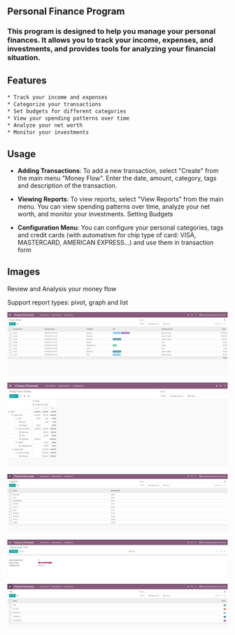 
Personal Finance Program
----------------

### This program is designed to help you manage your personal finances. It allows you to track your income, expenses, and investments, and provides tools for analyzing your financial situation.

Features
----------------

    
    * Track your income and expenses
    * Categorize your transactions
    * Set budgets for different categories
    * View your spending patterns over time
    * Analyze your net worth
    * Monitor your investments


Usage
----------------
* **Adding Transactions**: 
To add a new transaction, select "Create" from the main menu "Money Flow". Enter the date, amount, category, tags and description of the transaction.

* **Viewing Reports**:
To view reports, select "View Reports" from the main menu. You can view spending patterns over time, analyze your net worth, and monitor your investments.
Setting Budgets

* **Configuration Menu**: You can configure your personal categories, tags and credit cards (with automatism for chip type of card: VISA, MASTERCARD, AMERICAN EXPRESS...) and use them in transaction form

Images
---------

Review and Analysis your money flow

Support report types: pivot, graph and list

![](static/src/Money_flow.png)

![](static/src/Money_flow_analysis.png)

![](static/src/Money_flow_category.png)

![](static/src/Money_flow_cc.png)

![](static/src/Money_flow_tags.png)